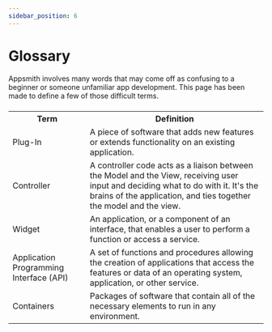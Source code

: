 ```yaml
---
sidebar_position: 6
---
```


# Glossary

Appsmith involves many words that may come off as confusing to a beginner or someone unfamiliar app development. This page has been made to define a few of those difficult terms. 

###      

<html>
<body>
<table>
  <tr>
    <th>Term</th>
    <th>Definition</th>
  </tr>
  <tr>
    <td>Plug-In</td>
    <td>A piece of software that adds new features or extends functionality on an existing application.</td>
  </tr>
  <tr>
    <td>Controller</td>
    <td>A controller code acts as a liaison between the Model and the View, receiving user input and deciding what to do with it. It's the brains of the application, and ties together the model and the view.</td>
  </tr>
  <tr>
    <td>Widget</td>
    <td>An application, or a component of an interface, that enables a user to perform a function or access a service.</td>
  </tr>
  <tr>
    <td>Application Programming Interface (API)</td>
    <td>A set of functions and procedures allowing the creation of applications that access the features or data of an operating system, application, or other service.</td>
  </tr>
  <tr>
    <td>Containers</td>
    <td>Packages of software that contain all of the necessary elements to run in any environment.</td>
  </tr>
</table>

</body>
</html>
